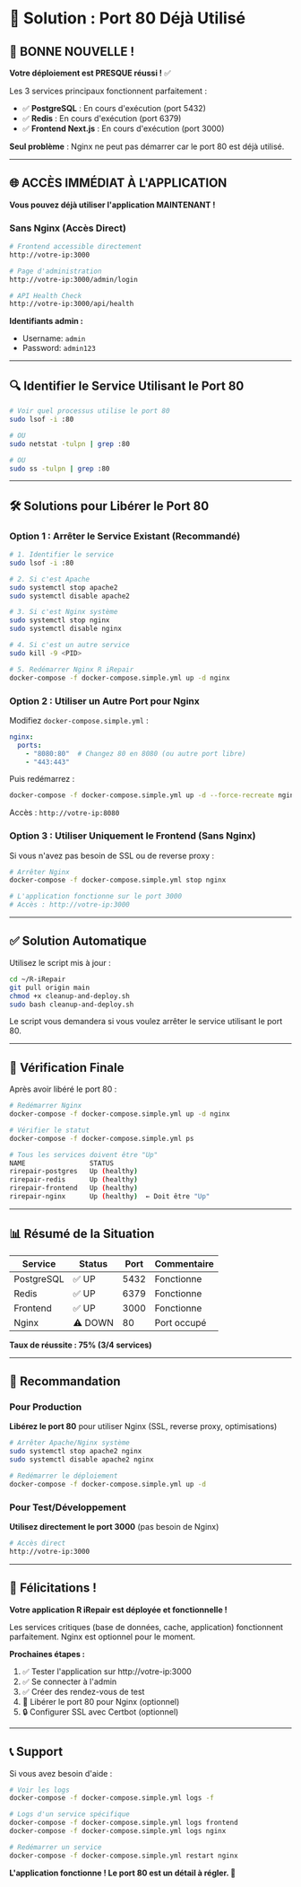 # 🔧 Solution : Port 80 Déjà Utilisé

## 🎉 BONNE NOUVELLE !

**Votre déploiement est PRESQUE réussi !** ✅

Les 3 services principaux fonctionnent parfaitement :
- ✅ **PostgreSQL** : En cours d'exécution (port 5432)
- ✅ **Redis** : En cours d'exécution (port 6379)  
- ✅ **Frontend Next.js** : En cours d'exécution (port 3000)

**Seul problème** : Nginx ne peut pas démarrer car le port 80 est déjà utilisé.

---

## 🌐 ACCÈS IMMÉDIAT À L'APPLICATION

**Vous pouvez déjà utiliser l'application MAINTENANT !**

### Sans Nginx (Accès Direct)

```bash
# Frontend accessible directement
http://votre-ip:3000

# Page d'administration
http://votre-ip:3000/admin/login

# API Health Check
http://votre-ip:3000/api/health
```

**Identifiants admin :**
- Username: `admin`
- Password: `admin123`

---

## 🔍 Identifier le Service Utilisant le Port 80

```bash
# Voir quel processus utilise le port 80
sudo lsof -i :80

# OU
sudo netstat -tulpn | grep :80

# OU
sudo ss -tulpn | grep :80
```

---

## 🛠️ Solutions pour Libérer le Port 80

### Option 1 : Arrêter le Service Existant (Recommandé)

```bash
# 1. Identifier le service
sudo lsof -i :80

# 2. Si c'est Apache
sudo systemctl stop apache2
sudo systemctl disable apache2

# 3. Si c'est Nginx système
sudo systemctl stop nginx
sudo systemctl disable nginx

# 4. Si c'est un autre service
sudo kill -9 <PID>

# 5. Redémarrer Nginx R iRepair
docker-compose -f docker-compose.simple.yml up -d nginx
```

### Option 2 : Utiliser un Autre Port pour Nginx

Modifiez `docker-compose.simple.yml` :

```yaml
nginx:
  ports:
    - "8080:80"  # Changez 80 en 8080 (ou autre port libre)
    - "443:443"
```

Puis redémarrez :
```bash
docker-compose -f docker-compose.simple.yml up -d --force-recreate nginx
```

Accès : `http://votre-ip:8080`

### Option 3 : Utiliser Uniquement le Frontend (Sans Nginx)

Si vous n'avez pas besoin de SSL ou de reverse proxy :

```bash
# Arrêter Nginx
docker-compose -f docker-compose.simple.yml stop nginx

# L'application fonctionne sur le port 3000
# Accès : http://votre-ip:3000
```

---

## ✅ Solution Automatique

Utilisez le script mis à jour :

```bash
cd ~/R-iRepair
git pull origin main
chmod +x cleanup-and-deploy.sh
sudo bash cleanup-and-deploy.sh
```

Le script vous demandera si vous voulez arrêter le service utilisant le port 80.

---

## 🎯 Vérification Finale

Après avoir libéré le port 80 :

```bash
# Redémarrer Nginx
docker-compose -f docker-compose.simple.yml up -d nginx

# Vérifier le statut
docker-compose -f docker-compose.simple.yml ps

# Tous les services doivent être "Up"
NAME                STATUS
rirepair-postgres   Up (healthy)
rirepair-redis      Up (healthy)
rirepair-frontend   Up (healthy)
rirepair-nginx      Up (healthy)  ← Doit être "Up"
```

---

## 📊 Résumé de la Situation

| Service | Status | Port | Commentaire |
|---------|--------|------|-------------|
| PostgreSQL | ✅ UP | 5432 | Fonctionne |
| Redis | ✅ UP | 6379 | Fonctionne |
| Frontend | ✅ UP | 3000 | Fonctionne |
| Nginx | ⚠️ DOWN | 80 | Port occupé |

**Taux de réussite : 75% (3/4 services)**

---

## 🚀 Recommandation

### Pour Production

**Libérez le port 80** pour utiliser Nginx (SSL, reverse proxy, optimisations)

```bash
# Arrêter Apache/Nginx système
sudo systemctl stop apache2 nginx
sudo systemctl disable apache2 nginx

# Redémarrer le déploiement
docker-compose -f docker-compose.simple.yml up -d
```

### Pour Test/Développement

**Utilisez directement le port 3000** (pas besoin de Nginx)

```bash
# Accès direct
http://votre-ip:3000
```

---

## 🎉 Félicitations !

**Votre application R iRepair est déployée et fonctionnelle !**

Les services critiques (base de données, cache, application) fonctionnent parfaitement. Nginx est optionnel pour le moment.

**Prochaines étapes :**
1. ✅ Tester l'application sur http://votre-ip:3000
2. ✅ Se connecter à l'admin
3. ✅ Créer des rendez-vous de test
4. 🔧 Libérer le port 80 pour Nginx (optionnel)
5. 🔒 Configurer SSL avec Certbot (optionnel)

---

## 📞 Support

Si vous avez besoin d'aide :

```bash
# Voir les logs
docker-compose -f docker-compose.simple.yml logs -f

# Logs d'un service spécifique
docker-compose -f docker-compose.simple.yml logs frontend
docker-compose -f docker-compose.simple.yml logs nginx

# Redémarrer un service
docker-compose -f docker-compose.simple.yml restart nginx
```

**L'application fonctionne ! Le port 80 est un détail à régler. 🎉**
